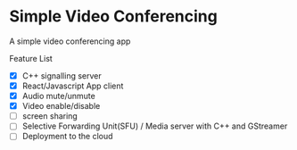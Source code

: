 # Simple Video Conferencing
A simple video conferencing app

Feature List
- [x] C++ signalling server
- [x] React/Javascript App client
- [x] Audio mute/unmute
- [x] Video enable/disable
- [ ] screen sharing
- [ ] Selective Forwarding Unit(SFU) / Media server with C++ and GStreamer
- [ ] Deployment to the cloud
